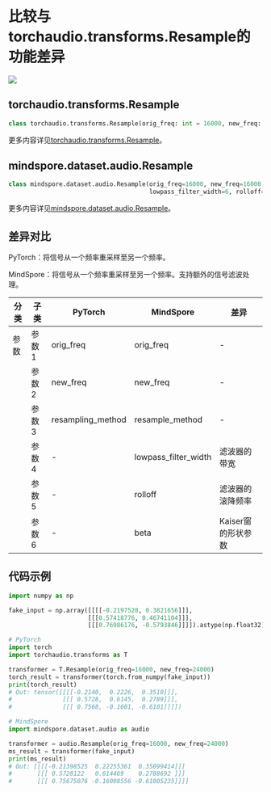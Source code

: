 # 比较与torchaudio.transforms.Resample的功能差异

<a href="https://gitee.com/mindspore/docs/blob/master/docs/mindspore/source_zh_cn/note/api_mapping/pytorch_diff/Resample.md" target="_blank"><img src="https://mindspore-website.obs.cn-north-4.myhuaweicloud.com/website-images/master/resource/_static/logo_source.png"></a>

## torchaudio.transforms.Resample

```python
class torchaudio.transforms.Resample(orig_freq: int = 16000, new_freq: int = 16000, resampling_method: str = 'sinc_interpolation')
```

更多内容详见[torchaudio.transforms.Resample](https://pytorch.org/audio/0.8.0/transforms.html#torchaudio.transforms.Resample.html)。

## mindspore.dataset.audio.Resample

```python
class mindspore.dataset.audio.Resample(orig_freq=16000, new_freq=16000, resample_method=ResampleMethod.SINC_INTERPOLATION,
                                       lowpass_filter_width=6, rolloff=0.99, beta=None)
```

更多内容详见[mindspore.dataset.audio.Resample](https://mindspore.cn/docs/zh-CN/master/api_python/dataset_audio/mindspore.dataset.audio.Resample.html#mindspore.dataset.audio.Resample)。

## 差异对比

PyTorch：将信号从一个频率重采样至另一个频率。

MindSpore：将信号从一个频率重采样至另一个频率。支持额外的信号滤波处理。

| 分类 | 子类 |PyTorch | MindSpore | 差异 |
| --- | ---   | ---   | ---        |---  |
|参数 | 参数1 | orig_freq     | orig_freq    | - |
|     | 参数2 | new_freq    | new_freq   | - |
|     | 参数3 | resampling_method    | resample_method     | - |
|     | 参数4 | -   | lowpass_filter_width    | 滤波器的带宽 |
|     | 参数5 | -   | rolloff     | 滤波器的滚降频率 |
|     | 参数6 | -   | beta     | Kaiser窗的形状参数 |

## 代码示例

```python
import numpy as np

fake_input = np.array([[[[-0.2197528, 0.3821656]]],
                      [[[0.57418776, 0.46741104]]],
                      [[[0.76986176, -0.5793846]]]]).astype(np.float32)

# PyTorch
import torch
import torchaudio.transforms as T

transformer = T.Resample(orig_freq=16000, new_freq=24000)
torch_result = transformer(torch.from_numpy(fake_input))
print(torch_result)
# Out: tensor([[[[-0.2140,  0.2226,  0.3510]]],
#              [[[ 0.5728,  0.6145,  0.2789]]],
#              [[[ 0.7568, -0.1601, -0.6101]]]])

# MindSpore
import mindspore.dataset.audio as audio

transformer = audio.Resample(orig_freq=16000, new_freq=24000)
ms_result = transformer(fake_input)
print(ms_result)
# Out: [[[[-0.21398525  0.22255361  0.35099414]]]
#       [[[ 0.5728122   0.614469    0.2788692 ]]]
#       [[[ 0.75675076 -0.16008556 -0.61005235]]]]
```
